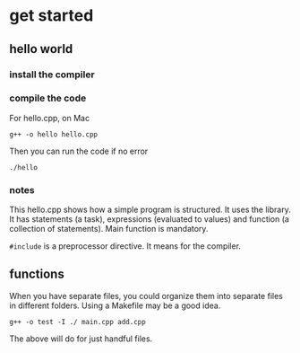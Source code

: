 # get started

## hello world

### install the compiler

### compile the code

For hello.cpp, on Mac

```
g++ -o hello hello.cpp
```

Then you can run the code if no error

```
./hello
```
### notes


This hello.cpp shows how a simple program is structured. It uses the library. It has statements (a task), expressions (evaluated to values) and function (a collection of statements). Main function is mandatory. 

```#include``` is a preprocessor directive. It means for the compiler.

## functions

When you have separate files, you could organize them into separate files in different folders. Using a Makefile may be a good idea.

```
g++ -o test -I ./ main.cpp add.cpp
```
The above will do for just handful files.
 
